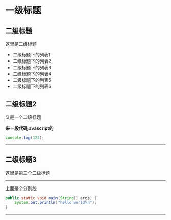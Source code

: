 # 一级标题
## 二级标题

这里是二级标题

* 二级标题下的列表1
* 二级标题下的列表2
* 二级标题下的列表3
* 二级标题下的列表4
* 二级标题下的列表5
* 二级标题下的列表6

## 二级标题2
又是一个二级标题

**来一段代码javascript的**
```javascript
console.log(123);
```

---
## 二级标题3
这里是第三个二级标题
***
上面是个分割线
```java
public static void main(String[] args) {
	System.out.println("hello world\n");
}
```

---

